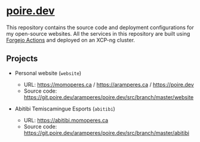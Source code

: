 # [poire.dev](https://poire.dev)

This repository contains the source code and deployment configurations for my open-source websites.
All the services in this repository are built using [Forgejo Actions](https://git.poire.dev/aramperes/poire.dev/actions) and deployed on an XCP-ng cluster.

## Projects

* Personal website (`website`)
  * URL: https://momoperes.ca / https://aramperes.ca / https://poire.dev
  * Source code: https://git.poire.dev/aramperes/poire.dev/src/branch/master/website

* Abitibi Temiscamingue Esports (`abitibi`)
  * URL: https://abitibi.momoperes.ca
  * Source code: https://git.poire.dev/aramperes/poire.dev/src/branch/master/abitibi
